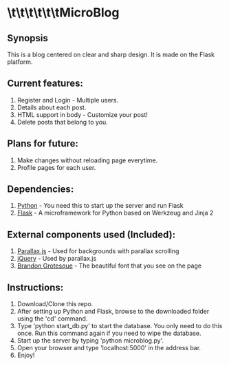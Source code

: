 # \t\t\t\t\t\tMicroBlog

## Synopsis

This is a blog centered on clear and sharp design. It is made on the Flask platform.

## Current features:

1. Register and Login - Multiple users.
2. Details about each post.
3. HTML support in body - Customize your post!
4. Delete posts that belong to you.

## Plans for future:

1. Make changes without reloading page everytime.
2. Profile pages for each user.

## Dependencies:

1. [Python](https://www.python.org/) - You need this to start up the server and run Flask
2. [Flask](http://flask.pocoo.org/) - A microframework for Python based on Werkzeug and Jinja 2

## External components used (Included):

1. [Parallax.js](http://pixelcog.github.io/parallax.js/) - Used for backgrounds with parallax scrolling
2. [jQuery](https://jquery.com/) - Used by parallax.js
3. [Brandon Grotesque](http://www.digitaldownloads.io/fonts/brandon-grotesque-bold-free/) - The beautiful font that you see on the page

## Instructions:

1. Download/Clone this repo.
2. After setting up Python and Flask, browse to the downloaded folder using the 'cd' command.
3. Type 'python start_db.py' to start the database. You only need to do this once. Run this command again if you need to wipe the database.
4. Start up the server by typing 'python microblog.py'.
5. Open your browser and type 'localhost:5000' in the address bar.
6. Enjoy!